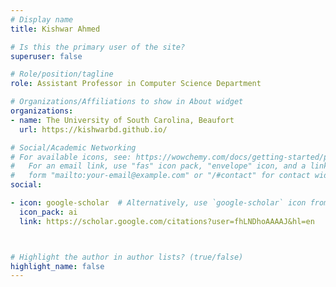 ```yaml
---
# Display name
title: Kishwar Ahmed

# Is this the primary user of the site?
superuser: false

# Role/position/tagline
role: Assistant Professor in Computer Science Department

# Organizations/Affiliations to show in About widget
organizations:
- name: The University of South Carolina, Beaufort
  url: https://kishwarbd.github.io/

# Social/Academic Networking
# For available icons, see: https://wowchemy.com/docs/getting-started/page-builder/#icons
#   For an email link, use "fas" icon pack, "envelope" icon, and a link in the
#   form "mailto:your-email@example.com" or "/#contact" for contact widget.
social:

- icon: google-scholar  # Alternatively, use `google-scholar` icon from `ai` icon pack
  icon_pack: ai
  link: https://scholar.google.com/citations?user=fhLNDhoAAAAJ&hl=en



# Highlight the author in author lists? (true/false)
highlight_name: false
---
```


